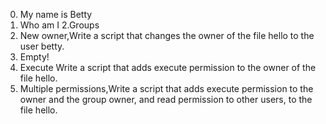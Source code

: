 0. My name is Betty
1. Who am I
2.Groups
3. New owner,Write a script that changes the owner of the file hello to the user betty.
4. Empty!
5. Execute Write a script that adds execute permission to the owner of the file hello.
6. Multiple permissions,Write a script that adds execute permission to the owner and the group owner, and read permission to other users, to the file hello.
